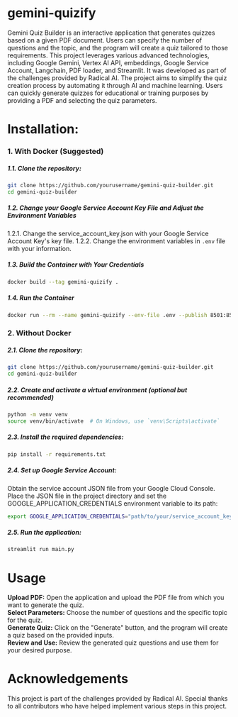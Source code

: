 # gemini-quizify
Gemini Quiz Builder is an interactive application that generates quizzes based on a given PDF document. Users can specify the number of questions and the topic, and the program will create a quiz tailored to those requirements. This project leverages various advanced technologies, including Google Gemini, Vertex AI API, embeddings, Google Service Account, Langchain, PDF loader, and Streamlit. It was developed as part of the challenges provided by Radical AI. The project aims to simplify the quiz creation process by automating it through AI and machine learning. Users can quickly generate quizzes for educational or training purposes by providing a PDF and selecting the quiz parameters.

# Installation:

### 1. With Docker (Suggested)
##### 1.1. Clone the repository:
```bash
git clone https://github.com/yourusername/gemini-quiz-builder.git
cd gemini-quiz-builder
```

##### 1.2. Change your Google Service Account Key File and Adjust the Environment Variables
1.2.1. Change the service_account_key.json with your Google Service Account Key's key file.
1.2.2. Change the environment variables in `.env` file with your information.

##### 1.3. Build the Container with Your Credentials
```bash
docker build --tag gemini-quizify .
```

##### 1.4. Run the Container
```bash
docker run --rm --name gemini-quizify --env-file .env --publish 8501:8501 gemini-quizify
```

### 2. Without Docker

##### 2.1. Clone the repository:
```bash
git clone https://github.com/yourusername/gemini-quiz-builder.git
cd gemini-quiz-builder
```

##### 2.2. Create and activate a virtual environment (optional but recommended)
```bash
python -m venv venv
source venv/bin/activate  # On Windows, use `venv\Scripts\activate`
```

##### 2.3. Install the required dependencies:
```bash
pip install -r requirements.txt
```

##### 2.4. Set up Google Service Account:

Obtain the service account JSON file from your Google Cloud Console.
Place the JSON file in the project directory and set the GOOGLE_APPLICATION_CREDENTIALS environment variable to its path:
```bash
export GOOGLE_APPLICATION_CREDENTIALS="path/to/your/service_account_key.json"
```

##### 2.5. Run the application:
```bash
streamlit run main.py
```

# Usage
**Upload PDF:** Open the application and upload the PDF file from which you want to generate the quiz.  
**Select Parameters:** Choose the number of questions and the specific topic for the quiz.  
**Generate Quiz:** Click on the "Generate" button, and the program will create a quiz based on the provided inputs.  
**Review and Use:** Review the generated quiz questions and use them for your desired purpose.

# Acknowledgements
This project is part of the challenges provided by Radical AI. Special thanks to all contributors who have helped implement various steps in this project.
